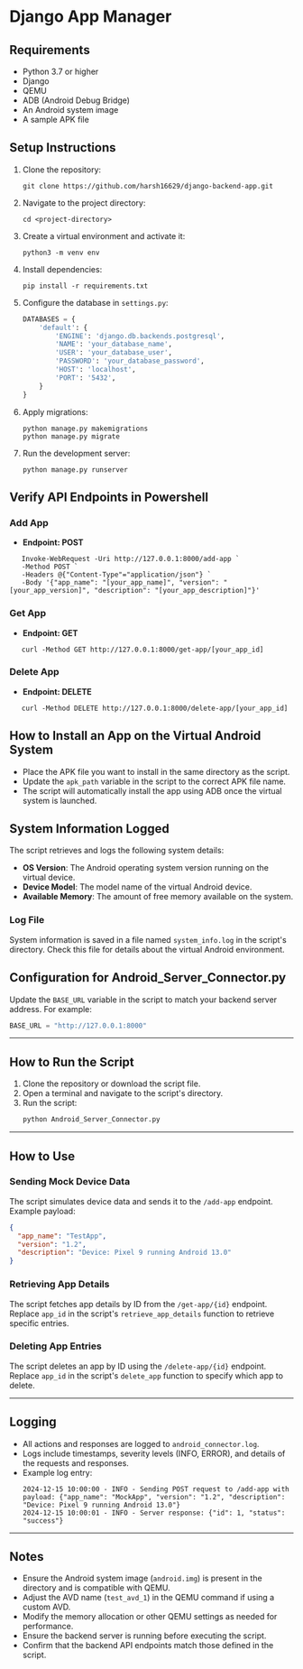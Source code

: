 # Django App Manager

## Requirements

- Python 3.7 or higher
- Django
- QEMU 
- ADB (Android Debug Bridge) 
- An Android system image 
- A sample APK file 

## Setup Instructions

1. Clone the repository:
   ```
   git clone https://github.com/harsh16629/django-backend-app.git
   ```

2. Navigate to the project directory:
   ```
   cd <project-directory>
   ```

3. Create a virtual environment and activate it:
   ```
   python3 -m venv env
   ```

4. Install dependencies:
   ```
   pip install -r requirements.txt
   ```

5. Configure the database in `settings.py`:
   ```python
   DATABASES = {
       'default': {
           'ENGINE': 'django.db.backends.postgresql',
           'NAME': 'your_database_name',
           'USER': 'your_database_user',
           'PASSWORD': 'your_database_password',
           'HOST': 'localhost',
           'PORT': '5432',
       }
   }
   ```

6. Apply migrations:
   ```
   python manage.py makemigrations
   python manage.py migrate
   ```

7. Run the development server:
   ```
   python manage.py runserver
   ```

## Verify API Endpoints in Powershell

### Add App
- **Endpoint: POST**
```
   Invoke-WebRequest -Uri http://127.0.0.1:8000/add-app `
   -Method POST `
   -Headers @{"Content-Type"="application/json"} `
   -Body '{"app_name": "[your_app_name]", "version": "[your_app_version]", "description": "[your_app_description]"}'
```
### Get App
- **Endpoint: GET**
```
   curl -Method GET http://127.0.0.1:8000/get-app/[your_app_id]
```
### Delete App
- **Endpoint: DELETE**
```
   curl -Method DELETE http://127.0.0.1:8000/delete-app/[your_app_id]
```
## How to Install an App on the Virtual Android System

- Place the APK file you want to install in the same directory as the script.
- Update the `apk_path` variable in the script to the correct APK file name.
- The script will automatically install the app using ADB once the virtual system is launched.

## System Information Logged

The script retrieves and logs the following system details:

- **OS Version**: The Android operating system version running on the virtual device.
- **Device Model**: The model name of the virtual Android device.
- **Available Memory**: The amount of free memory available on the system.

### Log File

System information is saved in a file named `system_info.log` in the script's directory. Check this file for details about the virtual Android environment.

## Configuration for Android_Server_Connector.py

Update the `BASE_URL` variable in the script to match your backend server address. For example:
```python
BASE_URL = "http://127.0.0.1:8000"
```

---

## How to Run the Script

1. Clone the repository or download the script file.
2. Open a terminal and navigate to the script's directory.
3. Run the script:
   ```bash
   python Android_Server_Connector.py
   ```

---

## How to Use

### Sending Mock Device Data
The script simulates device data and sends it to the `/add-app` endpoint. Example payload:
```json
{
  "app_name": "TestApp",
  "version": "1.2",
  "description": "Device: Pixel 9 running Android 13.0"
}
```

### Retrieving App Details
The script fetches app details by ID from the `/get-app/{id}` endpoint. Replace `app_id` in the script's `retrieve_app_details` function to retrieve specific entries.

### Deleting App Entries
The script deletes an app by ID using the `/delete-app/{id}` endpoint. Replace `app_id` in the script's `delete_app` function to specify which app to delete.

---

## Logging

- All actions and responses are logged to `android_connector.log`.
- Logs include timestamps, severity levels (INFO, ERROR), and details of the requests and responses.
- Example log entry:
  ```
  2024-12-15 10:00:00 - INFO - Sending POST request to /add-app with payload: {"app_name": "MockApp", "version": "1.2", "description": "Device: Pixel 9 running Android 13.0"}
  2024-12-15 10:00:01 - INFO - Server response: {"id": 1, "status": "success"}
  ```

---
## Notes

- Ensure the Android system image (`android.img`) is present in the directory and is compatible with QEMU.
- Adjust the AVD name (`test_avd_1`) in the QEMU command if using a custom AVD.
- Modify the memory allocation or other QEMU settings as needed for performance.
- Ensure the backend server is running before executing the script.
- Confirm that the backend API endpoints match those defined in the script.
